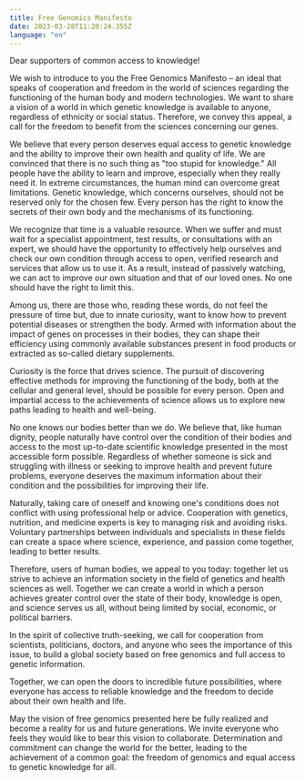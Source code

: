 ```yaml
---
title: Free Genomics Manifesto
date: 2023-03-28T11:20:24.355Z
language: "en"
---
```

Dear supporters of common access to knowledge!

We wish to introduce to you the Free Genomics Manifesto – an ideal that speaks of cooperation and freedom in the world of sciences regarding the functioning of the human body and modern technologies. We want to share a vision of a world in which genetic knowledge is available to anyone, regardless of ethnicity or social status. Therefore, we convey this appeal, a call for the freedom to benefit from the sciences concerning our genes.

We believe that every person deserves equal access to genetic knowledge and the ability to improve their own health and quality of life. We are convinced that there is no such thing as "too stupid for knowledge." All people have the ability to learn and improve, especially when they really need it. In extreme circumstances, the human mind can overcome great limitations. Genetic knowledge, which concerns ourselves, should not be reserved only for the chosen few. Every person has the right to know the secrets of their own body and the mechanisms of its functioning.

We recognize that time is a valuable resource. When we suffer and must wait for a specialist appointment, test results, or consultations with an expert, we should have the opportunity to effectively help ourselves and check our own condition through access to open, verified research and services that allow us to use it. As a result, instead of passively watching, we can act to improve our own situation and that of our loved ones. No one should have the right to limit this.

Among us, there are those who, reading these words, do not feel the pressure of time but, due to innate curiosity, want to know how to prevent potential diseases or strengthen the body. Armed with information about the impact of genes on processes in their bodies, they can shape their efficiency using commonly available substances present in food products or extracted as so-called dietary supplements.

Curiosity is the force that drives science. The pursuit of discovering effective methods for improving the functioning of the body, both at the cellular and general level, should be possible for every person. Open and impartial access to the achievements of science allows us to explore new paths leading to health and well-being.

No one knows our bodies better than we do. We believe that, like human dignity, people naturally have control over the condition of their bodies and access to the most up-to-date scientific knowledge presented in the most accessible form possible. Regardless of whether someone is sick and struggling with illness or seeking to improve health and prevent future problems, everyone deserves the maximum information about their condition and the possibilities for improving their life.

Naturally, taking care of oneself and knowing one's conditions does not conflict with using professional help or advice. Cooperation with genetics, nutrition, and medicine experts is key to managing risk and avoiding risks. Voluntary partnerships between individuals and specialists in these fields can create a space where science, experience, and passion come together, leading to better results.

Therefore, users of human bodies, we appeal to you today: together let us strive to achieve an information society in the field of genetics and health sciences as well. Together we can create a world in which a person achieves greater control over the state of their body, knowledge is open, and science serves us all, without being limited by social, economic, or political barriers.

In the spirit of collective truth-seeking, we call for cooperation from scientists, politicians, doctors, and anyone who sees the importance of this issue, to build a global society based on free genomics and full access to genetic information.

Together, we can open the doors to incredible future possibilities, where everyone has access to reliable knowledge and the freedom to decide about their own health and life.

May the vision of free genomics presented here be fully realized and become a reality for us and future generations. We invite everyone who feels they would like to bear this vision to collaborate. Determination and commitment can change the world for the better, leading to the achievement of a common goal: the freedom of genomics and equal access to genetic knowledge for all.